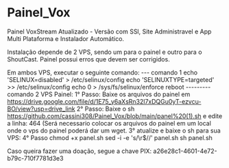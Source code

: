 # Painel_Vox
Painel VoxStream Atualizado - Versão com SSl, Site Administravel e App Multi Plataforma e Instalador Automático.

 Instalação depende de 2 VPS, sendo um para o painel e outro para o ShoutCast.
 Painel possui erros que devem ser corrigidos.

 Em ambos VPS, executar o seguinte comando:
 --- comando 1
echo 'SELINUX=disabled' > /etc/selinux/config
echo 'SELINUXTYPE=targeted' >> /etc/selinux/config
echo 0 > /sys/fs/selinux/enforce
reboot
--------- comando 2
VPS Painel:
1° Passo: Baixe os arquivos do painel em https://drive.google.com/file/d/1E75_y6aXsRn32l7xDQGu0yT-ezvcu-BO/view?usp=drive_link
2° Passo: Baixe o sh https://github.com/cassini308/Painel_Vox/blob/main/panel%20(1).sh e edite a linha: 464 (Será necessario colocar os arquivos do painel em um local onde o vps do painel poderá dar um wget. 
3° atualize e baixe o sh para sua VPS:
4° Passo
chmod +x panel.sh
sed -i -e 's/\r$//' panel.sh
sh panel.sh



Caso queira fazer uma doação, segue a chave PIX: a26e28c1-4601-4e72-b79c-710f7781d3e3
